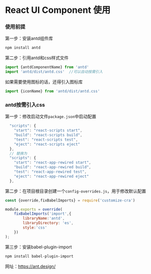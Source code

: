 # React UI Component 使用

### 使用前提

第一步：安装antd组件库

```jsx
npm install antd
```

第二步：引用antd和css样式文件

```jsx
import {antdComponentName} from 'antd'
import 'antd/dist/antd.css'  //可以自动按需引入
```

如果需要使用图标的话，还得引入图标库

```jsx
import {iconName} from 'antd/dist/antd.css'
```



### antd按需引入css

第一步：修改启动文件`package.json`中启动配置

```jsx
  "scripts": {
    "start": "react-scripts start",
    "build": "react-scripts build",
    "test": "react-scripts test",
    "eject": "react-scripts eject"
  },
  // 替换为
  "scripts": {
    "start": "react-app-rewired start",
    "build": "react-app-rewired build",
    "test": "react-app-rewired test",
    "eject": "react-app-rewired eject"
  },
```



第二步：在项目根目录创建一个`config-overrides.js`，用于修改默认配置

```jsx
const {override,fixBabelImports} = require('customize-cra')

module.exports = override(
    fixBabelImports('import',{
        libraryName:'antd',
        libraryDirectory: 'es',
        style:'css'
    })
);
```



第三步：安装babel-plugin-import

```tex
npm install babel-plugin-import
```



网址：https://ant.design/